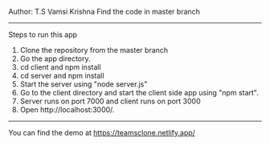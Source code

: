 Author: T.S Vamsi Krishna
Find the code in master branch
****************************************************************

Steps to run this app

1. Clone the repository from the master branch
2. Go the app directory.
3. cd client and npm install
4. cd server and npm install
5. Start the server using "node server.js"
6. Go to the client directory and start the client side app using "npm start".
7. Server runs on port 7000 and client runs on port 3000
8. Open http://localhost:3000/. 


******************************************

You can find the demo at 
https://teamsclone.netlify.app/
